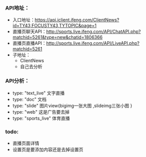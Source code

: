 ### API地址：
- 入口地址：https://api.iclient.ifeng.com/ClientNews?id=TY43,FOCUSTY43,TYTOPIC&page=1
- 直播页聊天API：http://sports.live.ifeng.com/API/ChatAPI.php?matchid=5261&type=new&chatid=1806366
- 直播页直播API：http://sports.live.ifeng.com/API/LiveAPI.php?matchid=5261
- 子地址：
    + ClientNews 
    + 自己去分析 

### API分析：
- type: "text_live"    文字直播
- type: "doc"          文档
- type: "slide"        图片view{bigimg一张大图 ,slideimg三张小图 }
- type: "web"          这是广告要去掉
- type: "sports_live"  体育直播

### todo:
- 直播页面详情
- 设置页是要添加内容还是去掉设置页



